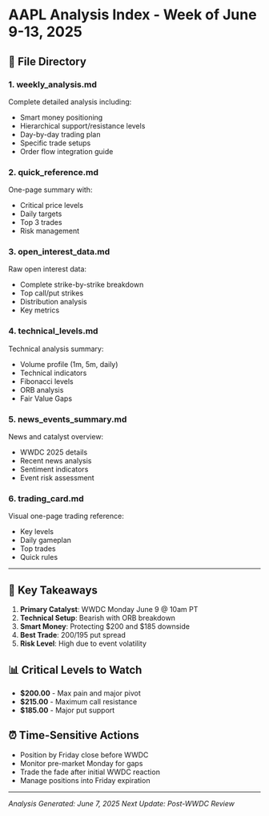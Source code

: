 # AAPL Analysis Index - Week of June 9-13, 2025

## 📁 File Directory

### 1. **weekly_analysis.md**
Complete detailed analysis including:
- Smart money positioning
- Hierarchical support/resistance levels
- Day-by-day trading plan
- Specific trade setups
- Order flow integration guide

### 2. **quick_reference.md**
One-page summary with:
- Critical price levels
- Daily targets
- Top 3 trades
- Risk management

### 3. **open_interest_data.md**
Raw open interest data:
- Complete strike-by-strike breakdown
- Top call/put strikes
- Distribution analysis
- Key metrics

### 4. **technical_levels.md**
Technical analysis summary:
- Volume profile (1m, 5m, daily)
- Technical indicators
- Fibonacci levels
- ORB analysis
- Fair Value Gaps

### 5. **news_events_summary.md**
News and catalyst overview:
- WWDC 2025 details
- Recent news analysis
- Sentiment indicators
- Event risk assessment

### 6. **trading_card.md**
Visual one-page trading reference:
- Key levels
- Daily gameplan
- Top trades
- Quick rules

---

## 🎯 Key Takeaways

1. **Primary Catalyst**: WWDC Monday June 9 @ 10am PT
2. **Technical Setup**: Bearish with ORB breakdown
3. **Smart Money**: Protecting \$200 and \$185 downside
4. **Best Trade**: 200/195 put spread
5. **Risk Level**: High due to event volatility

## 📊 Critical Levels to Watch
- **\$200.00** - Max pain and major pivot
- **\$215.00** - Maximum call resistance
- **\$185.00** - Major put support

## ⏰ Time-Sensitive Actions
- Position by Friday close before WWDC
- Monitor pre-market Monday for gaps
- Trade the fade after initial WWDC reaction
- Manage positions into Friday expiration

---
*Analysis Generated: June 7, 2025*
*Next Update: Post-WWDC Review*